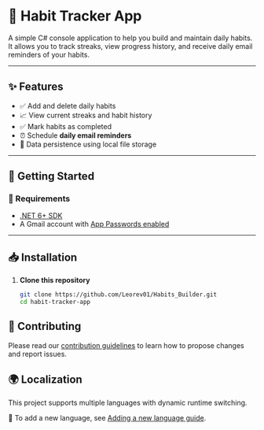 # 📅 Habit Tracker App

A simple C# console application to help you build and maintain daily habits. It allows you to track streaks, view progress history, and receive daily email reminders of your habits.

---

## ✨ Features

- ✅ Add and delete daily habits
- 📈 View current streaks and habit history
- ✅ Mark habits as completed
- ⏰ Schedule **daily email reminders**
- 💾 Data persistence using local file storage

---

## 🚀 Getting Started

### 🔧 Requirements

- [.NET 6+ SDK](https://dotnet.microsoft.com/en-us/download)
- A Gmail account with [App Passwords enabled](https://support.google.com/accounts/answer/185833)

---

## 📥 Installation

1. **Clone this repository**
   ```bash
   git clone https://github.com/Leorev01/Habits_Builder.git
   cd habit-tracker-app

## 📝 Contributing

Please read our [contribution guidelines](CONTRIBUTING.md) to learn how to propose changes and report issues.

## 🌍 Localization

This project supports multiple languages with dynamic runtime switching.

📝 To add a new language, see [Adding a new language guide](LOCALIZATION_GUIDE.md).



